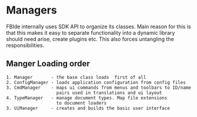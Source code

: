 Managers
========

FBIde internally uses SDK API to organize its classes. Main reason for this
is that this makes it easy to separate functionality into a dynamic library
should need arise, create plugins etc. This also forces untangling the 
responsibilities.

Manger Loading order
--------------------

    1. Manager       - the base class loads  first of all
    2. ConfigManager - loads application configuration from config files
    3. CmdManager    - maps ui commands from menus and toolbars to ID/name
                       pairs used in translations and ui layout
    4. TypeManager   - manage document types. Map file extensions
                       to document loaders
    3. UiManager     - creates and builds the basic user interface